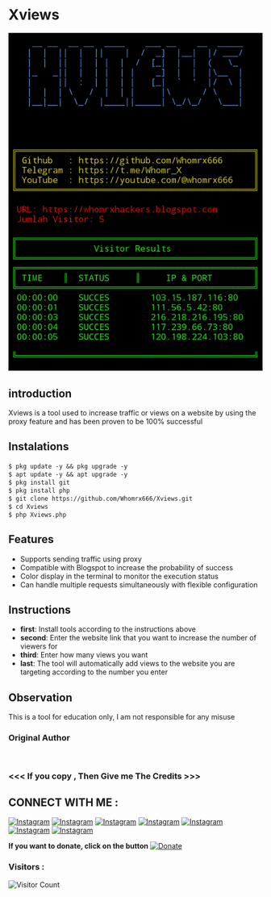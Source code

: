 # Xviews
![Xviews preview](Xviews.jpg)

## introduction
Xviews is a tool used to increase traffic or views on a website by using the proxy feature and has been proven to be 100% successful

## Instalations
```
$ pkg update -y && pkg upgrade -y
$ apt update -y && apt upgrade -y
$ pkg install git
$ pkg install php
$ git clone https://github.com/Whomrx666/Xviews.git
$ cd Xviews
$ php Xviews.php
```
## Features
- Supports sending traffic using proxy
- Compatible with Blogspot to increase the probability of success
- Color display in the terminal to monitor the execution status
- Can handle multiple requests simultaneously with flexible configuration

## Instructions
- **first**: Install tools according to the instructions above
- **second**: Enter the website link that you want to increase the number of viewers for
- **third**: Enter how many views you want
- **last**: The tool will automatically add views to the website you are targeting according to the number you enter

## Observation
This is a tool for education only, I am not responsible for any misuse
### Original Author
<a href="https://github.com/Whomrx666"><img src="https://img.shields.io/badge/Original-Author-brightgreen.svg" alt=""/></a>

### <<< If you copy , Then Give me The Credits >>>

## CONNECT WITH ME :

[![Instagram](https://img.shields.io/badge/WEBSITE-VISIT-yellow?style=for-the-badge&logo=blogger)](https://whomrxhackers.blogspot.com/)
[![Instagram](https://img.shields.io/badge/TWITTER-FOLLOW-red?style=for-the-badge&logo=x)](https://twitter.com/whomrx666)
[![Instagram](https://img.shields.io/badge/YOUTUBE-SUBSCRIBE-red?style=for-the-badge&logo=youtube)](https://youtube.com/@whomrx666)
[![Instagram](https://img.shields.io/badge/FACEBOOK-LIKE-red?style=for-the-badge&logo=facebook)](https://facebook.com/https://www.facebook.com/whomrx.666)
[![Instagram](https://img.shields.io/badge/TELEGRAM-CONNECT-red?style=for-the-badge&logo=telegram)](https://t.me/@Whomr_X)
[![Instagram](https://img.shields.io/badge/GMAIL-CONTACT-red?style=for-the-badge&logo=gmail)](mailto:whomrx666@gmail.com)
[![Instagram](https://img.shields.io/badge/TIKTOK-FOLLOW-red?style=for-the-badge&logo=tiktok)](https://www.tiktok.com/@whomr.x)

**If you want to donate, click on the button**
<a href="https://saweria.co/whomrx"><img title="Donate" src="https://img.shields.io/badge/Donate-Xviews-yellow?style=for-the-badge&logo=github"></a>

### Visitors :
![Visitor Count](https://profile-counter.glitch.me/Whomrx666/count.svg)